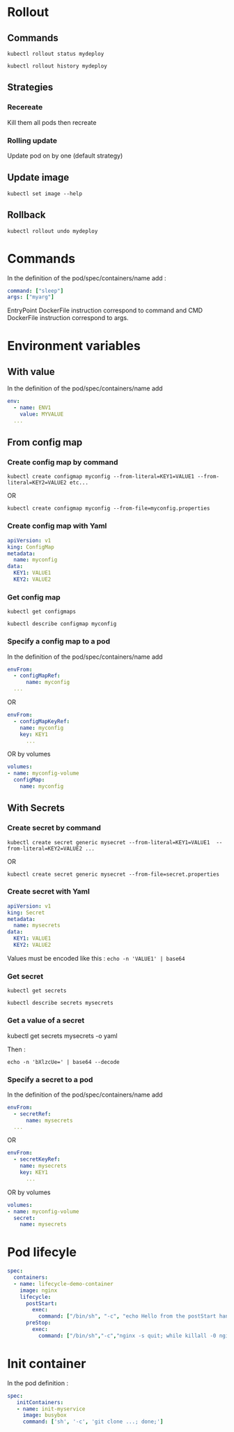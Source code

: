 # Rollout

## Commands

`kubectl rollout status mydeploy`

`kubectl rollout history mydeploy`

## Strategies

### Recereate

Kill them all pods then recreate

### Rolling update

Update pod on by one (default strategy)

## Update image

`kubectl set image --help`

## Rollback

`kubectl rollout undo mydeploy`

# Commands

In the definition of the pod/spec/containers/name add :

```yaml
command: ["sleep"]
args: ["myarg"]
```

EntryPoint DockerFile instruction correspond to command and CMD DockerFile instruction  correspond to args.

# Environment variables

## With value

In the definition of the pod/spec/containers/name add

```yaml
env:
  - name: ENV1
    value: MYVALUE
  ...
```

## From config map

### Create config map by command

`kubectl create configmap myconfig --from-literal=KEY1=VALUE1 --from-literal=KEY2=VALUE2 etc...`

OR

`kubectl create configmap myconfig --from-file=myconfig.properties`

### Create config map with Yaml

```yaml
apiVersion: v1
king: ConfigMap
metadata:
  name: myconfig
data:
  KEY1: VALUE1
  KEY2: VALUE2
```

### Get config map

`kubectl get configmaps`

`kubectl describe configmap myconfig`

### Specify a config map to a pod

In the definition of the pod/spec/containers/name add

```yaml
envFrom:
  - configMapRef:
      name: myconfig
  ...
```

OR

```yaml
envFrom:
  - configMapKeyRef:
    name: myconfig
    key: KEY1
      ...
```

OR by volumes

```yaml
volumes: 
- name: myconfig-volume
  configMap:
    name: myconfig
```

## With Secrets

### Create secret by command

`kubectl create secret generic mysecret --from-literal=KEY1=VALUE1  --from-literal=KEY2=VALUE2 ...`

OR

`kubectl create secret generic mysecret --from-file=secret.properties`

### Create secret  with Yaml

```yaml
apiVersion: v1
king: Secret
metadata:
  name: mysecrets
data:
  KEY1: VALUE1
  KEY2: VALUE2
```

Values must be encoded like this :
`echo -n 'VALUE1' | base64`

### Get secret

`kubectl get secrets`

`kubectl describe secrets mysecrets`

### Get a value of a secret

kubectl get secrets mysecrets -o yaml

Then : 

`echo -n 'bXlzcUe=' | base64 --decode`

### Specify a secret to a pod

In the definition of the pod/spec/containers/name add

```yaml
envFrom:
  - secretRef:
      name: mysecrets
  ...
```

OR

```yaml
envFrom:
  - secretKeyRef:
    name: mysecrets
    key: KEY1
      ...
```

OR by volumes

```yaml
volumes: 
- name: myconfig-volume
  secret:
    name: mysecrets
```

# Pod lifecyle

```yaml
spec:
  containers:
  - name: lifecycle-demo-container
    image: nginx
    lifecycle:
      postStart:
        exec:
          command: ["/bin/sh", "-c", "echo Hello from the postStart handler > /usr/share/message"]
      preStop:
        exec:
          command: ["/bin/sh","-c","nginx -s quit; while killall -0 nginx; do sleep 1; done"]
```

# Init container

In the pod definition : 

```yaml
spec:
   initContainers:
   - name: init-myservice
     image: busybox    
     command: ['sh', '-c', 'git clone ...; done;']
```

